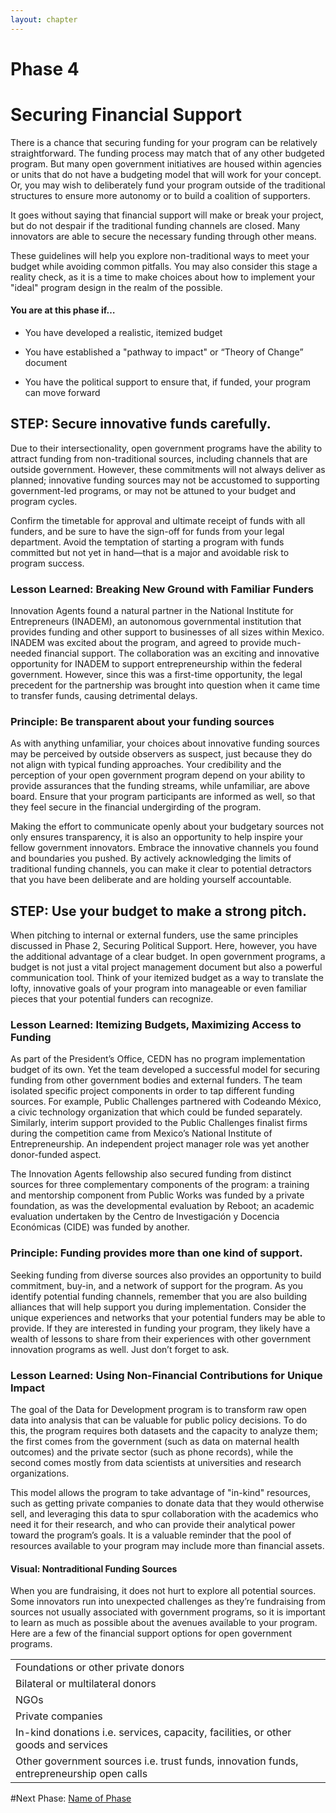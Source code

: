 ```yaml
---
layout: chapter
---
```


# Phase 4 

# Securing Financial Support

There is a chance that securing funding for your program can be relatively straightforward. The funding process may match that of any other budgeted program. But many open government initiatives are housed within agencies or units that do not have a budgeting model that will work for your concept. Or, you may wish to deliberately fund your program outside of the traditional structures to ensure more autonomy or to build a coalition of supporters. 

It goes without saying that financial support will make or break your project, but do not despair if the traditional funding channels are closed. Many innovators are able to secure the necessary funding through other means. 

These guidelines will help you explore non-traditional ways to meet your budget while avoiding common pitfalls. You may also consider this stage a reality check, as it is a time to make choices about how to implement your "ideal" program design in the realm of the possible. 

#### You are at this phase if… 

* You have developed a realistic, itemized budget

* You have established a "pathway to impact" or “Theory of Change” document

* You have the political support to ensure that, if funded, your program can move forward 

## STEP: Secure innovative funds carefully. 

Due to their intersectionality, open government programs have the ability to attract funding from non-traditional sources, including channels that are outside government. However, these commitments will not always deliver as planned; innovative funding sources may not be accustomed to supporting government-led programs, or may not be attuned to your budget and program cycles. 

Confirm the timetable for approval and ultimate receipt of funds with all funders, and be sure to have the sign-off for funds from your legal department. Avoid the temptation of starting a program with funds committed but not yet in hand—that is a major and avoidable risk to program success. 

### Lesson Learned: Breaking New Ground with Familiar Funders

Innovation Agents found a natural partner in the National Institute for Entrepreneurs (INADEM), an autonomous governmental institution that provides funding and other support to businesses of all sizes within Mexico. INADEM was excited about the program, and agreed to provide much-needed financial support. The collaboration was an exciting and innovative opportunity for INADEM to support entrepreneurship within the federal government. However, since this was a first-time opportunity, the legal precedent for the partnership was brought into question when it came time to transfer funds, causing detrimental delays. 

### Principle: Be transparent about your funding sources

As with anything unfamiliar, your choices about innovative funding sources may be perceived by outside observers as suspect, just because they do not align with typical funding approaches. Your credibility and the perception of your open government program depend on your ability to provide assurances that the funding streams, while unfamiliar, are above board. Ensure that your program participants are informed as well, so that they feel secure in the financial undergirding of the program. 

Making the effort to communicate openly about your budgetary sources not only ensures transparency, it is also an opportunity to help inspire your fellow government innovators. Embrace the innovative channels you found and boundaries you pushed. By actively acknowledging the limits of traditional funding channels, you can make it clear to potential detractors that you have been deliberate and are holding yourself accountable. 

 

## STEP: Use your budget to make a strong pitch. 

When pitching to internal or external funders, use the same principles discussed in Phase 2, Securing Political Support. Here, however, you have the additional advantage of a clear budget. In open government programs, a budget is not just a vital project management document but also a powerful communication tool. Think of your itemized budget as a way to translate the lofty, innovative goals of your program into manageable or even familiar pieces that your potential funders can recognize. 

### Lesson Learned: Itemizing Budgets, Maximizing Access to Funding 

As part of the President’s Office, CEDN has no program implementation budget of its own. Yet the team developed a successful model for securing funding from other government bodies and external funders. The team isolated specific project components in order to tap different funding sources. For example, Public Challenges partnered with Codeando México, a civic technology organization that which could be funded separately. Similarly, interim support provided to the Public Challenges finalist firms during the competition came from Mexico’s National Institute of Entrepreneurship. An independent project manager role was yet another donor-funded aspect. 

The Innovation Agents fellowship also secured funding from distinct sources for three complementary components of the program: a training and mentorship component from Public Works was funded by a private foundation, as was the developmental evaluation by Reboot; an academic evaluation undertaken by the Centro de Investigación y Docencia Económicas (CIDE) was funded by another. 

### Principle: Funding provides more than one kind of support. 

Seeking funding from diverse sources also provides an opportunity to build commitment, buy-in, and a network of support for the program. As you identify potential funding channels, remember that you are also building alliances that will help support you during implementation. Consider the unique experiences and networks that your potential funders may be able to provide. If they are interested in funding your program, they likely have a wealth of lessons to share from their experiences with other government innovation programs as well. Just don’t forget to ask.

### Lesson Learned: Using Non-Financial Contributions for Unique Impact

The goal of the Data for Development program is to transform raw open data into analysis that can be valuable for public policy decisions. To do this, the program requires both datasets and the capacity to analyze them; the first comes from the government (such as data on maternal health outcomes) and the private sector (such as phone records), while the second comes mostly from data scientists at universities and research organizations. 

This model allows the program to take advantage of "in-kind" resources, such as getting private companies to donate data that they would otherwise sell, and leveraging this data to spur collaboration with the academics who need it for their research, and who can provide their analytical power toward the program’s goals. It is a valuable reminder that the pool of resources available to your program may include more than financial assets.

 

#### Visual: Nontraditional Funding Sources 

When you are fundraising, it does not hurt to explore all potential sources. Some innovators run into unexpected challenges as they’re fundraising from sources not usually associated with government programs, so it is important to learn as much as possible about the avenues available to your program. Here are a few of the financial support options for open government programs.

<table>
  <tr>
    <td>Foundations or other private donors</td>
  </tr>
  <tr>
    <td>Bilateral or multilateral donors</td>
  </tr>
  <tr>
    <td>NGOs </td>
  </tr>
  <tr>
    <td>Private companies </td>
  </tr>
  <tr>
    <td>In-kind donations 
i.e. services, capacity, facilities, or other goods and services </td>
  </tr>
  <tr>
    <td>Other government sources 
i.e. trust funds, innovation funds, entrepreneurship open calls </td>
  </tr>
</table>

#Next Phase: [Name of Phase]({{baseurl}}/manual/phase5)
